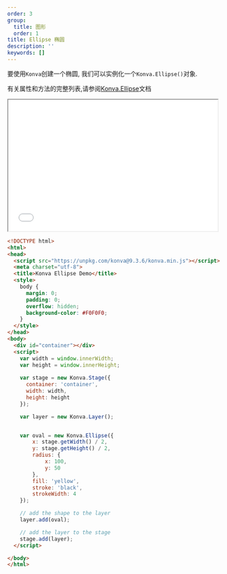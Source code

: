 ```yaml
---
order: 3
group:
  title: 图形
  order: 1
title: Ellipse 椭圆
description: ''
keywords: []
---
```


要使用`Konva`创建一个椭圆, 我们可以实例化一个`Konva.Ellipse()`对象.  

有关属性和方法的完整列表,请参阅<a href="https://konvajs.github.io/api/Konva.Ellipse.html" target="__blank">Konva.Ellipse</a>文档

<iframe src="/downloads/code/shapes/Ellipse.html" style="width: 50vw;height:300px;"></iframe>

```html
<!DOCTYPE html>
<html>
<head>
  <script src="https://unpkg.com/konva@9.3.6/konva.min.js"></script>
  <meta charset="utf-8">
  <title>Konva Ellipse Demo</title>
  <style>
    body {
      margin: 0;
      padding: 0;
      overflow: hidden;
      background-color: #F0F0F0;
    }
  </style>
</head>
<body>
  <div id="container"></div>
  <script>
    var width = window.innerWidth;
    var height = window.innerHeight;
    
    var stage = new Konva.Stage({
      container: 'container',
      width: width,
      height: height
    });

    var layer = new Konva.Layer();


    var oval = new Konva.Ellipse({
        x: stage.getWidth() / 2,
        y: stage.getHeight() / 2,
        radius: {
            x: 100,
            y: 50
        },
        fill: 'yellow',
        stroke: 'black',
        strokeWidth: 4
    });

    // add the shape to the layer
    layer.add(oval);

    // add the layer to the stage
    stage.add(layer);
  </script>

</body>
</html>
```

